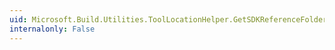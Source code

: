 ```yaml
---
uid: Microsoft.Build.Utilities.ToolLocationHelper.GetSDKReferenceFolders(System.String,System.String,System.String)
internalonly: False
---
```

